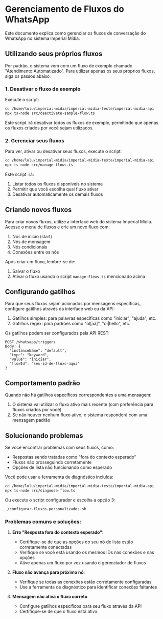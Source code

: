 # Gerenciamento de Fluxos do WhatsApp

Este documento explica como gerenciar os fluxos de conversação do WhatsApp no sistema Imperial Mídia.

## Utilizando seus próprios fluxos

Por padrão, o sistema vem com um fluxo de exemplo chamado "Atendimento Automatizado". Para utilizar
apenas os seus próprios fluxos, siga os passos abaixo:

### 1. Desativar o fluxo de exemplo

Execute o script:

```bash
cd /home/lulu/imperial-midia/imperial-midia-teste/imperial-midia-api
npx ts-node src/deactivate-sample-flow.ts
```

Este script irá desativar todos os fluxos de exemplo, permitindo que apenas os fluxos criados por você sejam utilizados.

### 2. Gerenciar seus fluxos

Para ver, ativar ou desativar seus fluxos, execute o script:

```bash
cd /home/lulu/imperial-midia/imperial-midia-teste/imperial-midia-api
npx ts-node src/manage-flows.ts
```

Este script irá:

1. Listar todos os fluxos disponíveis no sistema
2. Permitir que você escolha qual fluxo ativar
3. Desativar automaticamente os demais fluxos

## Criando novos fluxos

Para criar novos fluxos, utilize a interface web do sistema Imperial Mídia. Acesse o menu de fluxos e crie um novo fluxo com:

1. Nós de início (start)
2. Nós de mensagem
3. Nós condicionais
4. Conexões entre os nós

Após criar um fluxo, lembre-se de:

1. Salvar o fluxo
2. Ativar o fluxo usando o script `manage-flows.ts` mencionado acima

## Configurando gatilhos

Para que seus fluxos sejam acionados por mensagens específicas, configure gatilhos através da interface web ou da API:

1. Gatilhos simples: para palavras específicas como "iniciar", "ajuda", etc.
2. Gatilhos regex: para padrões como "ol[aá]", "oi|hello", etc.

Os gatilhos podem ser configurados pela API REST:

```
POST /whatsapp/triggers
Body: {
  "instanceName": "default",
  "type": "keyword",
  "value": "iniciar",
  "flowId": "seu-id-de-fluxo-aqui"
}
```

## Comportamento padrão

Quando não há gatilhos específicos correspondentes a uma mensagem:

1. O sistema vai utilizar o fluxo ativo mais recente (com preferência para fluxos criados por você)
2. Se não houver nenhum fluxo ativo, o sistema responderá com uma mensagem padrão

## Solucionando problemas

Se você encontrar problemas com seus fluxos, como:

- Respostas sendo tratadas como "fora do contexto esperado"
- Fluxos não prosseguindo corretamente
- Opções de lista não funcionando como esperado

Você pode usar a ferramenta de diagnóstico incluída:

```bash
cd /home/lulu/imperial-midia/imperial-midia-teste/imperial-midia-api
npx ts-node src/diagnose-flow.ts
```

Ou execute o script configurador e escolha a opção 3:

```bash
./configurar-fluxos-personalizados.sh
```

### Problemas comuns e soluções:

1. **Erro "Resposta fora do contexto esperado"**:

   - Certifique-se de que as opções do seu nó de lista estão corretamente conectadas
   - Verifique se você está usando os mesmos IDs nas conexões e nas opções
   - Ative apenas um fluxo por vez usando o gerenciador de fluxos

2. **Fluxo não avança para próximo nó**:

   - Verifique se todas as conexões estão corretamente configuradas
   - Use a ferramenta de diagnóstico para identificar conexões faltantes

3. **Mensagem não ativa o fluxo correto**:
   - Configure gatilhos específicos para seu fluxo através da API
   - Certifique-se de que o fluxo está ativo
